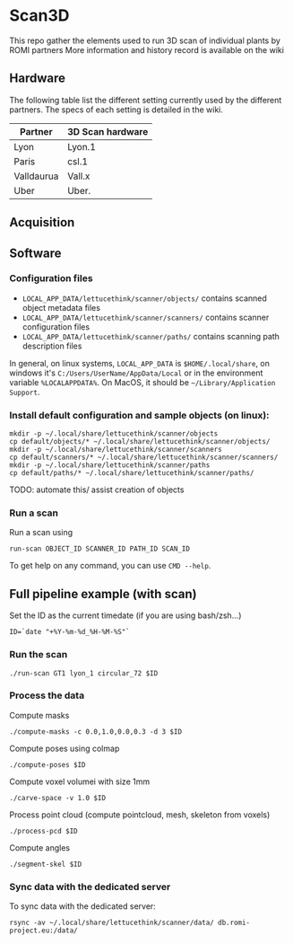 # Scan3D

This repo gather the elements used to run 3D scan of individual plants by ROMI partners
More information and history record is available on the wiki

## Hardware
The following table list the different setting currently used by the different partners. The specs of each setting is detailed in the wiki.

Partner | 3D Scan hardware
--------| -------------
Lyon | Lyon.1
Paris | csl.1
Valldaurua | Vall.x
Uber | Uber.

## Acquisition

## Software

### Configuration files
* `LOCAL_APP_DATA/lettucethink/scanner/objects/` contains scanned object metadata files
* `LOCAL_APP_DATA/lettucethink/scanner/scanners/` contains scanner configuration files
* `LOCAL_APP_DATA/lettucethink/scanner/paths/` contains scanning path description files

In general, on linux systems, `LOCAL_APP_DATA` is `$HOME/.local/share`, on windows it's
`C:/Users/UserName/AppData/Local` or in the environment variable `%LOCALAPPDATA%`. On
MacOS, it should be `~/Library/Application Support`.

### Install default configuration and sample objects (on linux):

```
mkdir -p ~/.local/share/lettucethink/scanner/objects
cp default/objects/* ~/.local/share/lettucethink/scanner/objects/
mkdir -p ~/.local/share/lettucethink/scanner/scanners
cp default/scanners/* ~/.local/share/lettucethink/scanner/scanners/
mkdir -p ~/.local/share/lettucethink/scanner/paths
cp default/paths/* ~/.local/share/lettucethink/scanner/paths/
```

TODO: automate this/ assist creation of objects

### Run a scan

Run a scan using
```
run-scan OBJECT_ID SCANNER_ID PATH_ID SCAN_ID
```

To get help on any command, you can use `CMD --help`.

## Full pipeline example (with scan)

Set the ID as the current timedate (if you are using bash/zsh...)
```
ID=`date "+%Y-%m-%d_%H-%M-%S"`
```

### Run the scan

```
./run-scan GT1 lyon_1 circular_72 $ID
```

### Process the data

Compute masks
```
./compute-masks -c 0.0,1.0,0.0,0.3 -d 3 $ID
```

Compute poses using colmap
```
./compute-poses $ID
```

Compute voxel volumei with size 1mm
```
./carve-space -v 1.0 $ID
```

Process point cloud (compute pointcloud, mesh, skeleton from voxels)
```
./process-pcd $ID
```

Compute angles
```
./segment-skel $ID
```
 
### Sync data with the dedicated server

To sync data with the dedicated server:
```
rsync -av ~/.local/share/lettucethink/scanner/data/ db.romi-project.eu:/data/
```
